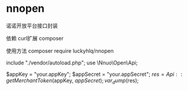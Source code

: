 # nnopen
诺诺开放平台接口封装

依赖
curl扩展
composer

使用方法
composer require luckyhlq/nnopen

include "./vendor/autoload.php";
use \Nnuo\Open\Api;

$appKey = "your.appKey";
$appSecret = "your.appSecret";
$res = Api::getMerchantToken($appKey, $appSecret);
var_dump($res);

